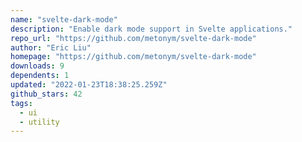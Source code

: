 ```yaml
---
name: "svelte-dark-mode"
description: "Enable dark mode support in Svelte applications."
repo_url: "https://github.com/metonym/svelte-dark-mode"
author: "Eric Liu"
homepage: "https://github.com/metonym/svelte-dark-mode"
downloads: 9
dependents: 1
updated: "2022-01-23T18:38:25.259Z"
github_stars: 42
tags: 
  - ui
  - utility
---
```

